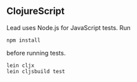 ## ClojureScript

Lead uses Node.js for JavaScript tests. Run

```
npm install
```

before running tests.

```
lein cljx
lein cljsbuild test
```

